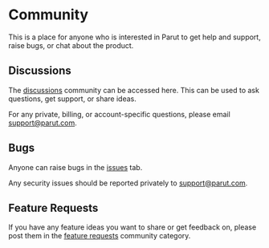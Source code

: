 # Community

This is a place for anyone who is interested in Parut to get help and support, raise bugs, or chat about the product.

## Discussions
The [discussions](https://github.com/parut-com/discussions/discussions) community can be accessed here. This can be used to ask questions, get support, or share ideas.

For any private, billing, or account-specific questions, please email support@parut.com.

## Bugs
Anyone can raise bugs in the [issues](https://github.com/parut-com/community/issues) tab.

Any security issues should be reported privately to support@parut.com.

## Feature Requests
If you have any feature ideas you want to share or get feedback on, please post them in the [feature requests](https://github.com/orgs/parut-com/discussions/categories/feature-requests) community category.
